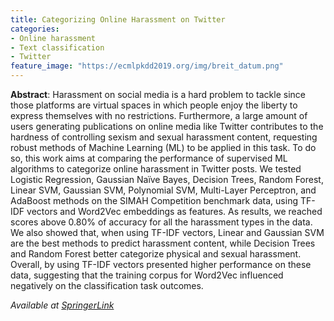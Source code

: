 ```yaml
---
title: Categorizing Online Harassment on Twitter
categories:
- Online harassment
- Text classification
- Twitter
feature_image: "https://ecmlpkdd2019.org/img/breit_datum.png"
---
```


**Abstract**: Harassment on social media is a hard problem to tackle since those platforms are virtual spaces in which people enjoy the liberty to express themselves with no restrictions. Furthermore, a large amount of users generating publications on online media like Twitter contributes to the hardness of controlling sexism and sexual harassment content, requesting robust methods of Machine Learning (ML) to be applied in this task. To do so, this work aims at comparing the performance of supervised ML algorithms to categorize online harassment in Twitter posts. We tested Logistic Regression, Gaussian Naïve Bayes, Decision Trees, Random Forest, Linear SVM, Gaussian SVM, Polynomial SVM, Multi-Layer Perceptron, and AdaBoost methods on the SIMAH Competition benchmark data, using TF-IDF vectors and Word2Vec embeddings as features. As results, we reached scores above 0.80% of accuracy for all the harassment types in the data. We also showed that, when using TF-IDF vectors, Linear and Gaussian SVM are the best methods to predict harassment content, while Decision Trees and Random Forest better categorize physical and sexual harassment. Overall, by using TF-IDF vectors presented higher performance on these data, suggesting that the training corpus for Word2Vec influenced negatively on the classification task outcomes.

_Available at [SpringerLink](https://link.springer.com/chapter/10.1007/978-3-030-43887-6_22)_
